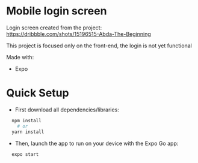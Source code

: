# Mobile login screen

Login screen created from the project: https://dribbble.com/shots/15196515-Abda-The-Beginning

This project is focused only on the front-end, the login is not yet functional

Made with:
 * Expo

# Quick Setup

- First download all dependencies/libraries:
```bash
  npm install
    # or
  yarn install
```
- Then, launch the app to run on your device with the Expo Go app:
```bash
  expo start
```

